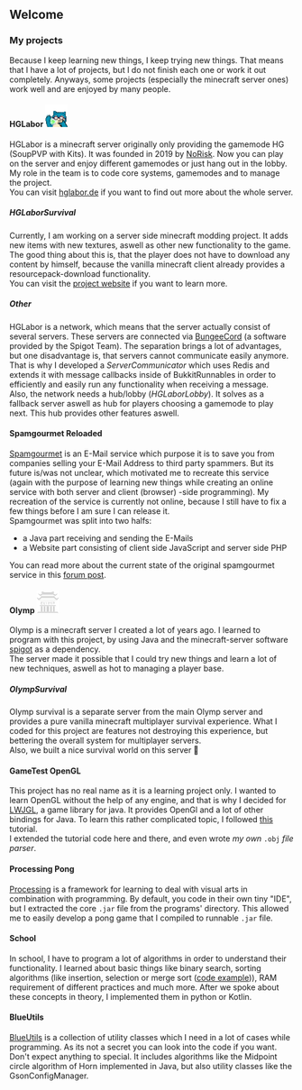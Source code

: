 ## Welcome

### My projects

Because I keep learning new things, I keep trying new things. That means that I have a lot of projects, but I do not finish each one or work it out completely. Anyways, some projects (especially the minecraft server ones) work well and are enjoyed by many people.

#### HGLabor <img src="./resources/icons/hglabor_logo.gif" width="40">
HGLabor is a minecraft server originally only providing the gamemode HG (SoupPVP with Kits). It was founded in 2019 by [NoRisk](https://www.youtube.com/noriskk).
Now you can play on the server and enjoy different gamemodes or just hang out in the lobby.
<br>
My role in the team is to code core systems, gamemodes and to manage the project.
<br>
You can visit [hglabor.de](http://hglabor.de) if you want to find out more about the whole server.

##### HGLaborSurvival
Currently, I am working on a server side minecraft modding project. It adds new items with new textures, aswell as other new functionality to the game. The good thing about this is, that the player does not have to download any content by himself, because the vanilla minecraft client already provides a resourcepack-download functionality.
<br>
You can visit the [project website](https://sites.google.com/view/hglaborsurvival/) if you want to learn more.

##### Other
HGLabor is a network, which means that the server actually consist of several servers. These servers are connected via [BungeeCord](https://www.spigotmc.org/wiki/bungeecord/) (a software provided by the Spigot Team). The separation brings a lot of advantages, but one disadvantage is, that servers cannot communicate easily anymore. That is why I developed a *ServerCommunicator* which uses Redis and extends it with message callbacks inside of BukkitRunnables in order to efficiently and easily run any functionality when receiving a message.
<br>
Also, the network needs a hub/lobby (*HGLaborLobby*). It solves as a fallback server aswell as hub for players choosing a gamemode to play next. This hub provides other features aswell.

#### Spamgourmet Reloaded
[Spamgourmet](https://spamgourmet.com) is an E-Mail service which purpose it is to save you from companies selling your E-Mail Address to third party spammers. But its future is/was not unclear, which motivated me to recreate this service (again with the purpose of learning new things while creating an online service with both server and client (browser) -side programming). My recreation of the service is currently not online, because I still have to fix a few things before I am sure I can release it.
<br>
Spamgourmet was split into two halfs:
- a Java part receiving and sending the E-Mails
- a Website part consisting of client side JavaScript and server side PHP

You can read more about the current state of the original spamgourmet service in this [forum post](https://bbs.spamgourmet.com/viewtopic.php?f=7&t=1793&sid=5a5448445da031e1773bd777b125f903).

#### Olymp <img src="./resources/icons/olymp_logo.png" width="40">
Olymp is a minecraft server I created a lot of years ago. I learned to program with this project, by using Java and the minecraft-server software [spigot](https://spigotmc.org) as a dependency.
<br>
The server made it possible that I could try new things and learn a lot of new techniques, aswell as hot to managing a player base.

##### OlympSurvival
Olymp survival is a separate server from the main Olymp server and provides a pure vanilla minecraft multiplayer survival experience. What I coded for this project are features not destroying this experience, but bettering the overall system for multiplayer servers.
<br>
Also, we built a nice survival world on this server 🙂

#### GameTest OpenGL
This project has no real name as it is a learning project only. I wanted to learn OpenGL without the help of any engine, and that is why I decided for [LWJGL](https://www.lwjgl.org/), a game library for java. It provides OpenGl and a lot of other bindings for Java. To learn this rather complicated topic, I followed [this](https://ahbejarano.gitbook.io/lwjglgamedev/) tutorial.
<br>
I extended the tutorial code here and there, and even wrote *my own* `.obj` *file parser*.

#### Processing Pong
[Processing](https://processing.org/) is a framework for learning to deal with visual arts in combination with programming. By default, you code in their own tiny "IDE", but I extracted the core `.jar` file from the programs' directory. This allowed me to easily develop a pong game that I compiled to runnable `.jar` file.

#### School
In school, I have to program a lot of algorithms in order to understand their functionality. I learned about basic things like binary search, sorting algorithms (like insertion, selection or merge sort ([code example](./code_examples/merge_sort.md))), RAM requirement of different practices and much more. After we spoke about these concepts in theory, I implemented them in python or Kotlin.

#### BlueUtils
[BlueUtils](https://github.com/bluefireoly/BlueUtils) is a collection of utility classes which I need in a lot of cases while programming. As its not a secret you can look into the code if you want. Don't expect anything to special. It includes algorithms like the Midpoint circle algorithm of Horn implemented in Java, but also utility classes like the GsonConfigManager.